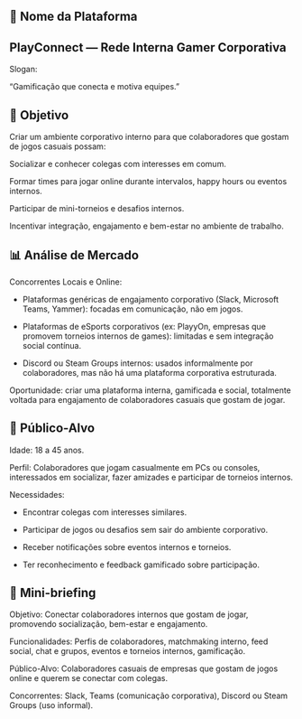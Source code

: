 ## 🏢 Nome da Plataforma

## PlayConnect — Rede Interna Gamer Corporativa

Slogan:

“Gamificação que conecta e motiva equipes.”

## 🎯 Objetivo

Criar um ambiente corporativo interno para que colaboradores que gostam de jogos casuais possam:

Socializar e conhecer colegas com interesses em comum.

Formar times para jogar online durante intervalos, happy hours ou eventos internos.

Participar de mini-torneios e desafios internos.

Incentivar integração, engajamento e bem-estar no ambiente de trabalho.

## 📊 Análise de Mercado
Concorrentes Locais e Online:

- Plataformas genéricas de engajamento corporativo (Slack, Microsoft Teams, Yammer): focadas em comunicação, não em jogos.

- Plataformas de eSports corporativos (ex: PlayyOn, empresas que promovem torneios internos de games): limitadas e sem integração social contínua.

- Discord ou Steam Groups internos: usados informalmente por colaboradores, mas não há uma plataforma corporativa estruturada.

Oportunidade: criar uma plataforma interna, gamificada e social, totalmente voltada para engajamento de colaboradores casuais que gostam de jogar.

## 🎯 Público-Alvo

Idade: 18 a 45 anos.

Perfil: Colaboradores que jogam casualmente em PCs ou consoles, interessados em socializar, fazer amizades e participar de torneios internos.

Necessidades:

- Encontrar colegas com interesses similares.

- Participar de jogos ou desafios sem sair do ambiente corporativo.

- Receber notificações sobre eventos internos e torneios.

 - Ter reconhecimento e feedback gamificado sobre participação.

## 📝 Mini-briefing

Objetivo: Conectar colaboradores internos que gostam de jogar, promovendo socialização, bem-estar e engajamento.

Funcionalidades: Perfis de colaboradores, matchmaking interno, feed social, chat e grupos, eventos e torneios internos, gamificação.

Público-Alvo: Colaboradores casuais de empresas que gostam de jogos online e querem se conectar com colegas.

Concorrentes: Slack, Teams (comunicação corporativa), Discord ou Steam Groups (uso informal).
